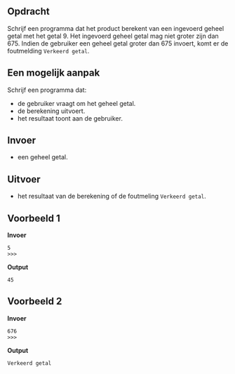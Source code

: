 ## Opdracht
Schrijf een programma dat het product berekent van een ingevoerd geheel getal met het getal 9. Het ingevoerd geheel getal mag niet groter zijn dan 675. Indien de gebruiker een geheel getal groter dan 675 invoert, komt er de foutmelding `Verkeerd getal`.

## Een mogelijk aanpak
Schrijf een programma dat:

- de gebruiker vraagt om het geheel getal.
- de berekening uitvoert.
- het resultaat toont aan de gebruiker.

## Invoer
- een geheel getal.

## Uitvoer
- het resultaat van de berekening of de foutmeling `Verkeerd getal`.

## Voorbeeld 1

**Invoer**
```
5
>>> 
```
**Output**

```
45
```
## Voorbeeld 2

**Invoer**
```
676
>>> 
```
**Output**

```
Verkeerd getal
```